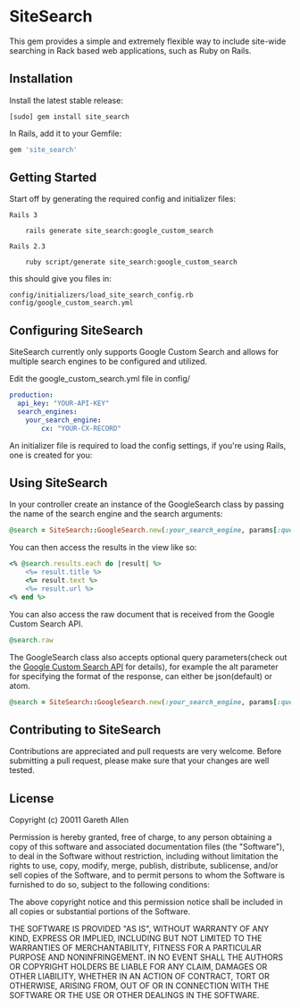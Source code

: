 # SiteSearch

This gem provides a simple and extremely flexible way to include site-wide searching in Rack based web applications, such as Ruby on Rails.

## Installation

Install the latest stable release:

	[sudo] gem install site_search

In Rails, add it to your Gemfile:

``` ruby
gem 'site_search'
```

## Getting Started

Start off by generating the required config and initializer files:

    Rails 3

	    rails generate site_search:google_custom_search

	Rails 2.3

	    ruby script/generate site_search:google_custom_search

this should give you files in:

	config/initializers/load_site_search_config.rb
	config/google_custom_search.yml

## Configuring SiteSearch

SiteSearch currently only supports Google Custom Search and allows for multiple search engines to be configured and utilized.

Edit the google_custom_search.yml file in config/

``` yaml
production:
  api_key: "YOUR-API-KEY"
  search_engines:
    your_search_engine:
        cx: "YOUR-CX-RECORD"
```

An initializer file is required to load the config settings, if you're using Rails, one is created for you:

## Using SiteSearch

In your controller create an instance of the GoogleSearch class by passing the name of the search engine and the search arguments:

``` ruby
@search = SiteSearch::GoogleSearch.new(:your_search_engine, params[:query_string])
```

You can then access the results in the view like so:

``` ruby
<% @search.results.each do |result| %>
    <%= result.title %>
    <%= result.text %>
    <%= result.url %>
<% end %>
```

You can also access the raw document that is received from the Google Custom Search API.

``` ruby
@search.raw
```

The GoogleSearch class also accepts optional query parameters(check out the [Google Custom Search API](http://code.google.com/apis/customsearch/v1/using_rest.html#query-params) for details), for example the alt parameter for specifying the format
of the response, can either be json(default) or atom.

``` ruby
@search = SiteSearch::GoogleSearch.new(:your_search_engine, params[:query_string], {:alt=>'atom'})
```

## Contributing to SiteSearch

Contributions are appreciated and pull requests are very welcome. Before submitting a pull request,
please make sure that your changes are well tested.

## License

Copyright (c) 20011 Gareth Allen

Permission is hereby granted, free of charge, to any person obtaining
a copy of this software and associated documentation files (the
"Software"), to deal in the Software without restriction, including
without limitation the rights to use, copy, modify, merge, publish,
distribute, sublicense, and/or sell copies of the Software, and to
permit persons to whom the Software is furnished to do so, subject to
the following conditions:

The above copyright notice and this permission notice shall be
included in all copies or substantial portions of the Software.

THE SOFTWARE IS PROVIDED "AS IS", WITHOUT WARRANTY OF ANY KIND,
EXPRESS OR IMPLIED, INCLUDING BUT NOT LIMITED TO THE WARRANTIES OF
MERCHANTABILITY, FITNESS FOR A PARTICULAR PURPOSE AND
NONINFRINGEMENT. IN NO EVENT SHALL THE AUTHORS OR COPYRIGHT HOLDERS BE
LIABLE FOR ANY CLAIM, DAMAGES OR OTHER LIABILITY, WHETHER IN AN ACTION
OF CONTRACT, TORT OR OTHERWISE, ARISING FROM, OUT OF OR IN CONNECTION
WITH THE SOFTWARE OR THE USE OR OTHER DEALINGS IN THE SOFTWARE.